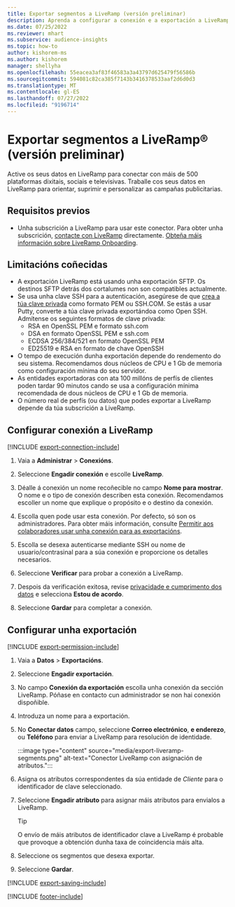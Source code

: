 ```yaml
---
title: Exportar segmentos a LiveRamp (versión preliminar)
description: Aprenda a configurar a conexión e a exportación a LiveRamp.
ms.date: 07/25/2022
ms.reviewer: mhart
ms.subservice: audience-insights
ms.topic: how-to
author: kishorem-ms
ms.author: kishorem
manager: shellyha
ms.openlocfilehash: 55eacea3af83f46583a3a43797d625479f56586b
ms.sourcegitcommit: 594081c82ca385f7143b3416378533aaf2d6d0d3
ms.translationtype: MT
ms.contentlocale: gl-ES
ms.lasthandoff: 07/27/2022
ms.locfileid: "9196714"
---
```

# <a name="export-segments-to-liverampreg-preview"></a>Exportar segmentos a LiveRamp&reg; (versión preliminar)

Active os seus datos en LiveRamp para conectar con máis de 500 plataformas dixitais, sociais e televisivas. Traballe cos seus datos en LiveRamp para orientar, suprimir e personalizar as campañas publicitarias.

## <a name="prerequisites"></a>Requisitos previos

- Unha subscrición a LiveRamp para usar este conector. Para obter unha subscrición, [contacte con LiveRamp](https://liveramp.com/contact/) directamente. [Obteña máis información sobre LiveRamp Onboarding](https://liveramp.com/our-platform/data-onboarding/).

## <a name="known-limitations"></a>Limitacións coñecidas

- A exportación LiveRamp está usando unha exportación SFTP. Os destinos SFTP detrás dos cortalumes non son compatibles actualmente.
- Se usa unha clave SSH para a autenticación, asegúrese de que [crea a túa clave privada](/azure/virtual-machines/linux/create-ssh-keys-detailed#basic-example) como formato PEM ou SSH.COM. Se estás a usar Putty, converte a túa clave privada exportándoa como Open SSH. Admítense os seguintes formatos de clave privada:
  - RSA en OpenSSL PEM e formato ssh.com
  - DSA en formato OpenSSL PEM e ssh.com
  - ECDSA 256/384/521 en formato OpenSSL PEM
  - ED25519 e RSA en formato de chave OpenSSH
- O tempo de execución dunha exportación depende do rendemento do seu sistema. Recomendamos dous núcleos de CPU e 1 Gb de memoria como configuración mínima do seu servidor.
- As entidades exportadoras con ata 100 millóns de perfís de clientes poden tardar 90 minutos cando se usa a configuración mínima recomendada de dous núcleos de CPU e 1 Gb de memoria.
- O número real de perfís (ou datos) que podes exportar a LiveRamp depende da túa subscrición a LiveRamp.

## <a name="set-up-connection-to-liveramp"></a>Configurar conexión a LiveRamp

[!INCLUDE [export-connection-include](includes/export-connection-admn.md)]

1. Vaia a **Administrar** > **Conexións**.

1. Seleccione **Engadir conexión** e escolle **LiveRamp**.

1. Déalle á conexión un nome recoñecible no campo **Nome para mostrar**. O nome e o tipo de conexión describen esta conexión. Recomendamos escoller un nome que explique o propósito e o destino da conexión.

1. Escolla quen pode usar esta conexión. Por defecto, só son os administradores. Para obter máis información, consulte [Permitir aos colaboradores usar unha conexión para as exportacións](connections.md#allow-contributors-to-use-a-connection-for-exports).

1. Escolla se desexa autenticarse mediante SSH ou nome de usuario/contrasinal para a súa conexión e proporcione os detalles necesarios.

1. Seleccione **Verificar** para probar a conexión a LiveRamp.

1. Despois da verificación exitosa, revise [privacidade e cumprimento dos datos](connections.md#data-privacy-and-compliance) e selecciona **Estou de acordo**.

1. Seleccione **Gardar** para completar a conexión.

## <a name="configure-an-export"></a>Configurar unha exportación

[!INCLUDE [export-permission-include](includes/export-permission.md)]

1. Vaia a **Datos** > **Exportacións**.

1. Seleccione **Engadir exportación**.

1. No campo **Conexión da exportación** escolla unha conexión da sección LiveRamp. Póñase en contacto cun administrador se non hai conexión dispoñible.

1. Introduza un nome para a exportación.

1. No **Conectar datos** campo, seleccione **Correo electrónico**, **e enderezo**, ou **Teléfono** para enviar a LiveRamp para resolución de identidade.

   :::image type="content" source="media/export-liveramp-segments.png" alt-text="Conector LiveRamp con asignación de atributos.":::

1. Asigna os atributos correspondentes da súa entidade de *Cliente* para o identificador de clave seleccionado.

1. Seleccione **Engadir atributo** para asignar máis atributos para envialos a LiveRamp.

   > [!TIP]
   > O envío de máis atributos de identificador clave a LiveRamp é probable que provoque a obtención dunha taxa de coincidencia máis alta.

1. Seleccione os segmentos que desexa exportar.

1. Seleccione **Gardar**.

[!INCLUDE [export-saving-include](includes/export-saving.md)]

[!INCLUDE [footer-include](includes/footer-banner.md)]
